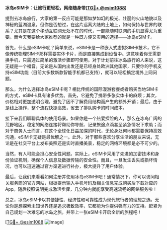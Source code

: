 **冰岛eSIM卡：让旅行更轻松，网络随身带[[TG💪+ @esim1088](https://t.me/s/esim1088)]**

提到去冰岛旅行，大家的第一反应可能是那如梦如幻的极光、壮丽的火山地貌以及神秘的蓝湖温泉。但你是否想过，在这片远离大陆的土地上，如何保持与世界的联系？尤其是在这个移动互联网无处不在的时代，一部能随时联网的手机显得尤为重要。而今天我要给大家推荐的就是一种既方便又实用的选择——冰岛eSIM卡。

首先，什么是eSIM卡呢？简单来说，eSIM卡是一种嵌入式虚拟SIM卡技术，它不像传统物理SIM卡那样需要实体卡片，而是直接集成到设备中。这意味着你无需更换手机，只需通过简单的激活步骤即可使用。对于计划前往冰岛旅行的人来说，这无疑是一个福音。无论是从国内出发还是已经身处欧洲其他国家，只要你的手机支持eSIM功能（目前大多数新款智能手机都已支持），就可以轻松搞定境外上网问题。

那么，为什么选择冰岛eSIM卡呢？相比传统的国际漫游套餐或者购买当地SIM卡的方式，eSIM卡具有诸多优势。首先，它避免了携带多张实体卡的麻烦；其次，价格相对更加透明合理，避免了因不了解费用结构而产生的额外开销；最后，由于是线上操作，整个流程快捷高效，省去了排队购卡的时间成本。

接下来我们聊聊具体的使用场景。如果你是一个热爱探险的人，那么在冰岛广阔的荒野地区，稳定的网络连接将帮助你导航、记录旅途点滴甚至紧急情况下求助；而对于商务人士而言，在这个全球化日益加深的时代，无论身处何地都需要保持高效沟通，eSIM卡无疑是最优解之一。此外，对于那些喜欢分享生活的朋友来说，无论是在社交平台上发布美照还是实时直播美景，稳定的网络环境都是必不可少的。

当然，有人可能会担心安全性问题。实际上，eSIM卡采用了先进的加密技术和身份验证机制，确保个人信息及数据传输的安全性。而且，一旦发生丢失或损坏情况，也可以迅速通过官方渠道进行补办，极大提升了用户体验。

最后，让我们来看看如何注册并使用冰岛eSIM卡吧！通常情况下，你可以访问相关服务商的官方网站，根据提示输入手机号码及相关信息完成购买后下载对应的App。随后按照说明完成激活步骤，几分钟内就能享受高速流畅的网络服务啦！

总之，冰岛eSIM卡以其便捷性、经济性和可靠性成为现代旅行者的理想之选。无论你是想探索未知世界还是追求极致效率，它都能为你提供强有力的支持。赶紧为自己规划一次难忘的冰岛之旅，并带上一张eSIM卡开启全新的旅程吧！

[[TG💪+ @esim1088](https://t.me/s/esim1088) ![Image](https://i.postimg.cc/4NQfJmqS/Snipaste-2025-05-13-00-14-12.png)]